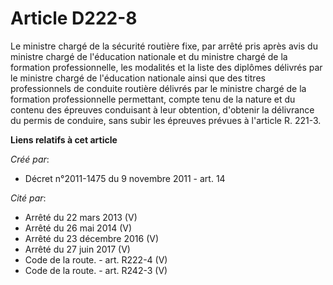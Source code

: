 # Article D222-8

Le ministre chargé de la sécurité routière fixe, par arrêté pris après avis du ministre chargé de l'éducation nationale et du
ministre chargé de la formation professionnelle, les modalités et la liste des diplômes délivrés par le ministre chargé de
l'éducation nationale ainsi que des titres professionnels de conduite routière délivrés par le ministre chargé de la
formation professionnelle permettant, compte tenu de la nature et du contenu des épreuves conduisant à leur obtention,
d'obtenir la délivrance du permis de conduire, sans subir les épreuves prévues à l'article R. 221-3.

**Liens relatifs à cet article**

_Créé par_:

  - Décret n°2011-1475 du 9 novembre 2011 - art. 14

_Cité par_:

  - Arrêté du 22 mars 2013 (V)
  - Arrêté du 26 mai 2014 (V)
  - Arrêté du 23 décembre 2016 (V)
  - Arrêté du 27 juin 2017 (V)
  - Code de la route. - art. R222-4 (V)
  - Code de la route. - art. R242-3 (V)
